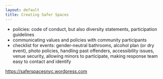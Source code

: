 ```yaml
---
layout: default
title: Creating Safer Spaces
---
```


- policies: code of conduct, but also diversity statements, participation guidelines
- communicating values and policies with community participants
- checklist for events: gender-neutral bathrooms, alcohol plan (or dry event), photo policies, handling past offenders, accessibility issues, venue security, allowing minors to participate, making response team easy to contact and identify

https://saferspacesnyc.wordpress.com